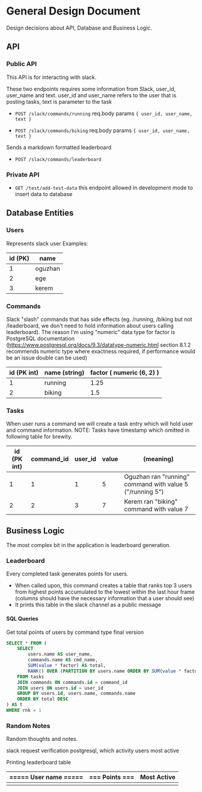 # General Design Document

Design decisions about API, Database and Business Logic.

## API

### Public API

This API is for interacting with slack.

These two endpoints requires some information from Slack, user_id, user_name and text.
user_id and user_name refers to the user that is posting tasks, text is parameter to the task

- `POST /slack/commands/running` req.body params `{ user_id, user_name, text }`

- `POST /slack/commands/biking` req.body params `{ user_id, user_name, text }`

Sends a markdown formatted leaderboard

- `POST /slack/commands/leaderboard`

### Private API

- `GET /test/add-test-data` this endpoint allowed in development mode to insert data to database

## Database Entities

### Users

Represents slack user
Examples:

| id (PK) | name    |
| ------- | ------- |
| 1       | oguzhan |
| 2       | ege     |
| 3       | kerem   |

### Commands

Slack "slash" commands that has side effects (eg. /running, /biking but not /leaderboard, we don't need to hold information about users calling leaderboard). The reason I'm using "numeric" data type for factor is PostgreSQL documentation (https://www.postgresql.org/docs/9.3/datatype-numeric.html section 8.1.2 recommends numeric type where exactness required, if performance would be an issue double can be used)

| id (PK int) | name (string) | factor ( numeric (6, 2) ) |
| ----------- | ------------- | ------------------------- |
| 1           | running       | 1.25                      |
| 2           | biking        | 1.5                       |

### Tasks

When user runs a command we will create a task entry which will hold user and command information. NOTE: Tasks have timestamp which omitted in following table for brewity.

| id (PK int) | command_id | user_id | value | (meaning)                                                 |
| ----------- | ---------- | ------- | ----- | --------------------------------------------------------- |
| 1           | 1          | 1       | 5     | Oguzhan ran "running" command with value 5 ("/running 5") |
| 2           | 2          | 3       | 7     | Kerem ran "biking" command with value 7                   |

## Business Logic

The most complex bit in the application is leaderboard generation.

### Leaderboard

Every completed task generates points for users.

- When called upon, this command creates a table that ranks top 3 users from
  highest points accumulated to the lowest within the last hour frame (columns
  should have the necessary information that a user should see)
- It prints this table in the slack channel as a public message

#### SQL Queries

Get total points of users by command type final version

```sql
SELECT * FROM (
	SELECT
		users.name AS user_name,
		commands.name AS cmd_name,
		SUM(value * factor) AS total,
		RANK() OVER (PARTITION BY users.name ORDER BY SUM(value * factor) DESC) AS rnk
	FROM tasks
	JOIN commands ON commands.id = command_id
	JOIN users ON users.id = user_id
	GROUP BY users.id, users.name, commands.name
    ORDER BY total DESC
) AS t
WHERE rnk = 1
```

### Random Notes

Random thoughts and notes.

slack request verification
postgresql, which activity users most active

Printing leaderboard table

| ===== User name ===== | === Points === | Most Active |
| --------------------- | -------------- | ----------- |
|                       |                |             |

